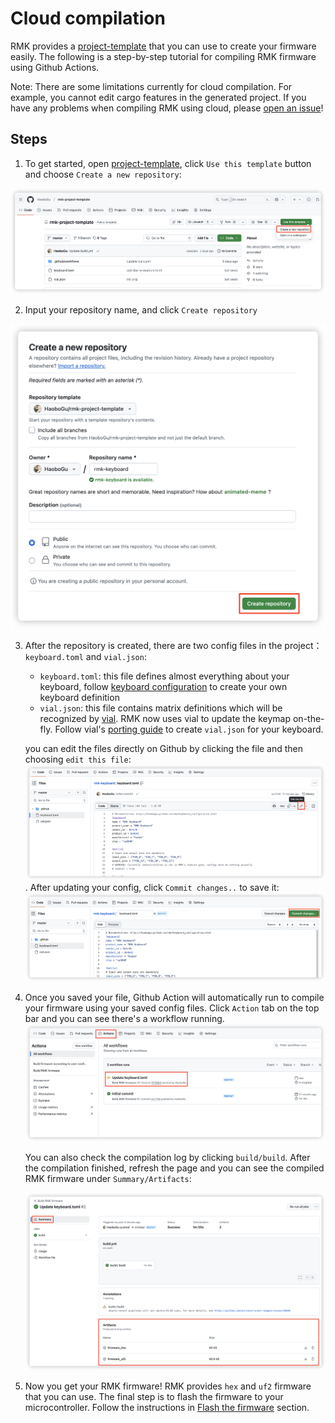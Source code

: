 # Cloud compilation

RMK provides a [project-template](https://github.com/HaoboGu/rmk-project-template) that you can use to create your firmware easily. The following is a step-by-step tutorial for compiling RMK firmware using Github Actions.

Note: There are some limitations currently for cloud compilation. For example, you cannot edit cargo features in the generated project. If you have any problems when compiling RMK using cloud, please [open an issue](https://github.com/HaoboGu/rmk/issues/new)!

## Steps

1. To get started, open [project-template](https://github.com/HaoboGu/rmk-project-template), click `Use this template` button and choose `Create a new repository`:

![use_template](../images/use_template.png)

2. Input your repository name, and click `Create repository`

![create rmk repository](../images/create_repository.png)

3. After the repository is created, there are two config files in the project：`keyboard.toml` and `vial.json`:

    - `keyboard.toml`: this file defines almost everything about your keyboard, follow [keyboard configuration](../keyboard_configuration.md) to create your own keyboard definition
    - `vial.json`: this file contains matrix definitions which will be recognized by [vial](https://get.vial.today/). RMK now uses vial to update the keymap on-the-fly. Follow vial's [porting guide](https://get.vial.today/docs/porting-to-via.html) to create `vial.json` for your keyboard.

    you can edit the files directly on Github by clicking the file and then choosing `edit this file`:
    ![edit file](../images/edit_config_file.png). After updating your config, click `Commit changes..` to save it:
    ![commit change](../images/commit_changes.png)

4. Once you saved your file, Github Action will automatically run to compile your firmware using your saved config files. Click `Action` tab on the top bar and you can see there's a workflow running.
   ![workflow](../images/workflow.png)

   You can also check the compilation log by clicking `build/build`. After the compilation finished, refresh the page and you can see the compiled RMK firmware under `Summary/Artifacts`:

   ![artifacts](../images/artifacts.png)

5. Now you get your RMK firmware! RMK provides `hex` and `uf2` firmware that you can use. The final step is to flash the firmware to your microcontroller. Follow the instructions in [Flash the firmware](3_flash_firmware.md) section.